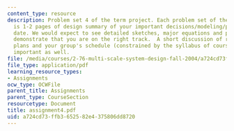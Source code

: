 ```yaml
---
content_type: resource
description: Problem set 4 of the term project. Each problem set of the term project
  is 1-2 pages of design summary of your important decisions/modeling/progress to
  date. We would expect to see detailed sketches, major equations and plots which
  demonstrate that you are on the right track.  A short discussion of risks/mitigation
  plans and your group's schedule (constrained by the syllabus of course) would be
  important as well.
file: /media/courses/2-76-multi-scale-system-design-fall-2004/a724cd73ffb3652582e4375806dd8720_assignment4.pdf
file_type: application/pdf
learning_resource_types:
- Assignments
ocw_type: OCWFile
parent_title: Assignments
parent_type: CourseSection
resourcetype: Document
title: assignment4.pdf
uid: a724cd73-ffb3-6525-82e4-375806dd8720
---
```

